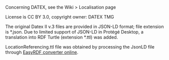 Concerning DATEX, see the Wiki > Localisation page

License is CC BY 3.0, copyright owner: DATEX TMG

The original Datex II v.3 files are provided in JSON-LD format; file extension is *.json.
Due to limited support of JSON-LD in Protégé Desktop, a translation into RDF Turtle (extension *.ttl) was added.

LocationReferencing.ttl file was obtained by processing the JsonLD file through [EasyRDF converter online](https://www.easyrdf.org/converter).
